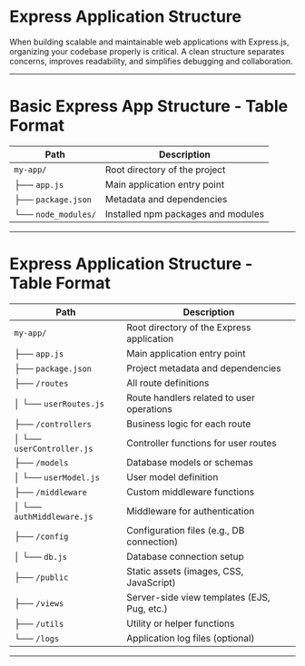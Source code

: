 
# Express Application Structure

When building scalable and maintainable web applications with Express.js, organizing your codebase properly is critical. A clean structure separates concerns, improves readability, and simplifies debugging and collaboration.

---
# Basic Express App Structure - Table Format

| Path              | Description                            |
|-------------------|----------------------------------------|
| `my-app/`         | Root directory of the project          |
| ├── `app.js`      | Main application entry point           |
| ├── `package.json`| Metadata and dependencies              |
| └── `node_modules/`| Installed npm packages and modules    |
 

---
# Express Application Structure - Table Format

| Path                     | Description                                      |
|--------------------------|--------------------------------------------------|
| `my-app/`                | Root directory of the Express application        |
| ├── `app.js`             | Main application entry point                     |
| ├── `package.json`       | Project metadata and dependencies                |
| ├── `/routes`            | All route definitions                            |
| │   └── `userRoutes.js`  | Route handlers related to user operations        |
| ├── `/controllers`       | Business logic for each route                    |
| │   └── `userController.js` | Controller functions for user routes         |
| ├── `/models`            | Database models or schemas                       |
| │   └── `userModel.js`   | User model definition                            |
| ├── `/middleware`        | Custom middleware functions                      |
| │   └── `authMiddleware.js` | Middleware for authentication                |
| ├── `/config`            | Configuration files (e.g., DB connection)        |
| │   └── `db.js`          | Database connection setup                        |
| ├── `/public`            | Static assets (images, CSS, JavaScript)          |
| ├── `/views`             | Server-side view templates (EJS, Pug, etc.)      |
| ├── `/utils`             | Utility or helper functions                      |
| └── `/logs`              | Application log files (optional)                 |

---

